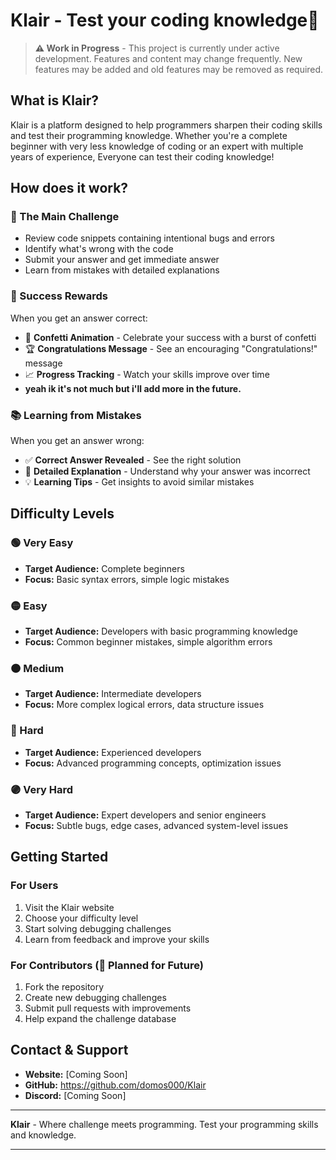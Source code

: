 # Klair -  Test your coding knowledge🚀

> **⚠️ Work in Progress** - This project is currently under active development. Features and content may change frequently. New features may be added and old features may be removed as required.

## What is Klair?

Klair is a platform designed to help programmers sharpen their coding skills and test their programming knowledge. Whether you're a complete beginner with very less knowledge of coding or an expert with multiple years of experience, Everyone can test their coding knowledge!

## How does it work?

### 🎯 The Main Challenge
- Review code snippets containing intentional bugs and errors
- Identify what's wrong with the code
- Submit your answer and get immediate answer
- Learn from mistakes with detailed explanations

### 🎉 Success Rewards
When you get an answer correct:
- 🎊 **Confetti Animation** - Celebrate your success with a burst of confetti
- 🏆 **Congratulations Message** - See an encouraging "Congratulations!" message
- 📈 **Progress Tracking** - Watch your skills improve over time
- **yeah ik it's not much but i'll add more in the future.**

### 📚 Learning from Mistakes
When you get an answer wrong:
- ✅ **Correct Answer Revealed** - See the right solution
- 📝 **Detailed Explanation** - Understand why your answer was incorrect
- 💡 **Learning Tips** - Get insights to avoid similar mistakes

## Difficulty Levels

### 🟢 Very Easy
- **Target Audience:** Complete beginners
- **Focus:** Basic syntax errors, simple logic mistakes

### 🟡 Easy
- **Target Audience:** Developers with basic programming knowledge
- **Focus:** Common beginner mistakes, simple algorithm errors

### 🟠 Medium
- **Target Audience:** Intermediate developers
- **Focus:** More complex logical errors, data structure issues

### 🔴 Hard
- **Target Audience:** Experienced developers
- **Focus:** Advanced programming concepts, optimization issues

### 🟣 Very Hard
- **Target Audience:** Expert developers and senior engineers
- **Focus:** Subtle bugs, edge cases, advanced system-level issues

## Getting Started

### For Users
1. Visit the Klair website
2. Choose your difficulty level
3. Start solving debugging challenges
4. Learn from feedback and improve your skills

### For Contributors (🚧 Planned for Future)
1. Fork the repository
2. Create new debugging challenges
3. Submit pull requests with improvements
4. Help expand the challenge database

## Contact & Support

- **Website:** [Coming Soon]
- **GitHub:** https://github.com/domos000/Klair
- **Discord:** [Coming Soon]

---

**Klair** - Where challenge meets programming. Test your programming skills and knowledge.

---
